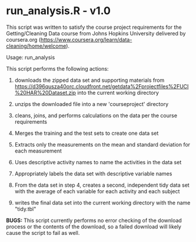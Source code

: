 # run_analysis.R - v1.0

This script was written to satisfy the course project requirements
for the Getting/Cleaning Data course from Johns Hopkins University
delivered by coursera.org (https://www.coursera.org/learn/data-cleaning/home/welcome).

Usage: run_analysis

This script performs the following actions:
1. downloads the zipped data set and supporting materials from https://d396qusza40orc.cloudfront.net/getdata%2Fprojectfiles%2FUCI%20HAR%20Dataset.zip
	into the current working directory
2. unzips the downloaded file into a new 'courseproject' directory
3. cleans, joins, and performs calculations on the data per the course requirements

1. Merges the training and the test sets to create one data set
2. Extracts only the measurements on the mean and standard deviation for each measurement
3. Uses descriptive activity names to name the activities in the data set
4. Appropriately labels the data set with descriptive variable names
5. From the data set in step 4, creates a second, independent tidy data set with the average of each variable for each activity and each subject

4. writes the final data set into the current working directory with the name "tidy.tbl"

**BUGS:**
This script currently performs no error checking of the download process or the contents of the download, so a failed download will likely cause the script to 
fail as well.
